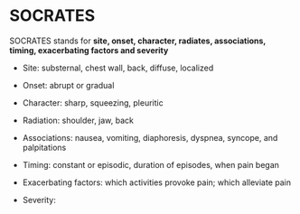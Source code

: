 # SOCRATES  
SOCRATES stands for **site, onset, character, radiates, associations, timing, exacerbating factors and severity**  
- Site: substernal, chest wall, back, diffuse, localized  
- Onset: abrupt or gradual  
- Character: sharp, squeezing, pleuritic  
- Radiation: shoulder, jaw, back  
- Associations: nausea, vomiting, diaphoresis, dyspnea, syncope, and palpitations  
- Timing: constant or episodic, duration of episodes, when pain began  
- Exacerbating factors: which activities provoke pain; which alleviate pain  
- Severity: 